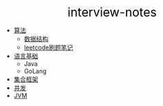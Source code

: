 <center><a href="#" target="_Self" style="font-size:28px;text-decoration:none;color:#000000;">interview-notes</a></center>

* [算法](algorithm/)
  * [数据结构](algorithm/datastructure/)
  * [leetcode刷题笔记](algorithm/leetcode/)
* [语言基础](语言基础/)
  * Java
  * GoLang
* [集合框架](集合框架/)
* [并发](concurrency/)
* [JVM](JVM/)

